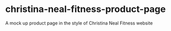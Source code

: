 # christina-neal-fitness-product-page
A mock up product page in the style of Christina Neal Fitness website
